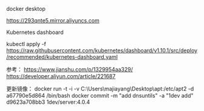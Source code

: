 docker desktop


https://293qnte5.mirror.aliyuncs.com


Kubernetes dashboard

kubectl apply -f https://raw.githubusercontent.com/kubernetes/dashboard/v1.10.1/src/deploy/recommended/kubernetes-dashboard.yaml



参考：
https://www.jianshu.com/p/1329954aa329/
https://developer.aliyun.com/article/221687



更新镜像：
docker run -t -i -v C:\Users\majiayang\Desktop\apt:/etc/apt2 -d a67790e5d864 /bin/bash
docker commit -m "add dnsuntils" -a "1dev add" d9623a708bb3 1dev/server:4.0.4

